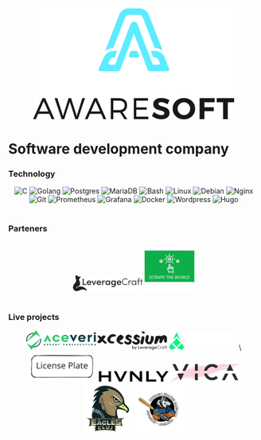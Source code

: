 <div align="center"><a href="https://github.com/AwareRO"><img src="profile/logo-dark.png" alt="Aware Soft Logo"/></a></div>

# Software development company

### Technology
<div align="center">
<img alt="C" width="30px" src="https://cdn.jsdelivr.net/gh/devicons/devicon@latest/icons/c/c-original.svg" />
<img alt="Golang" width="30px" src="https://cdn.jsdelivr.net/gh/devicons/devicon@latest/icons/go/go-original.svg" />
<img alt="Postgres" width="30px" src="https://cdn.jsdelivr.net/gh/devicons/devicon@latest/icons/postgresql/postgresql-original.svg" />
<img alt="MariaDB" width="30px" src="https://cdn.jsdelivr.net/gh/devicons/devicon@latest/icons/mariadb/mariadb-original.svg" />
<img alt="Bash" width="30px" src="https://cdn.jsdelivr.net/gh/devicons/devicon@latest/icons/bash/bash-original.svg" />
<img alt="Linux" width="30px" src="https://cdn.jsdelivr.net/gh/devicons/devicon@latest/icons/linux/linux-original.svg" />
<img alt="Debian" width="30px" src="https://cdn.jsdelivr.net/gh/devicons/devicon@latest/icons/debian/debian-original.svg" />
<img alt="Nginx" width="30px" src="https://cdn.jsdelivr.net/gh/devicons/devicon@latest/icons/nginx/nginx-original.svg" />
<img alt="Git" width="30px" src="https://cdn.jsdelivr.net/gh/devicons/devicon@latest/icons/git/git-original.svg" />
<img alt="Prometheus" width="30px" src="https://cdn.jsdelivr.net/gh/devicons/devicon@latest/icons/prometheus/prometheus-original.svg" />
<img alt="Grafana" width="30px" src="https://cdn.jsdelivr.net/gh/devicons/devicon@latest/icons/grafana/grafana-original.svg" />
<img alt="Docker" width="30px" src="https://cdn.jsdelivr.net/gh/devicons/devicon@latest/icons/docker/docker-original.svg" />
<img alt="Wordpress" width="30px" src="https://cdn.jsdelivr.net/gh/devicons/devicon@latest/icons/wordpress/wordpress-original.svg" />
<img alt="Hugo" width="30px" src="https://cdn.jsdelivr.net/gh/devicons/devicon@latest/icons/hugo/hugo-original.svg" />
</div>

#

### Parteners
<div align="center">
<a href="https://leveragecraft.com"><img src="profile/lvg-black.svg" alt="Leverage Craft Logo" width="140"/></a>
<a href="https://www.linkedin.com/company/scrape-the-world"><img src="profile/scrape_the_world.jpeg" alt="Scrape the world" width="100"/></a>
</div>

#

### Live projects
<div align="center">
<a href="https://aceveri.ro"><img src="profile/Aceveri-main-logo.svg" alt="Aceveri Logo" width="140"/></a>
<span></span>
<a href="https://xcessium.com"><img src="profile/xcessium_main_logo.svg" alt="Xcessium Logo" width="140"/></a>
<span></span>
<a href="https://qr.aware.ro"><img src="profile/qr_logo.svg" alt="QR Aware Logo" width="140"/></a>\
</div>
<div align="center">
<a href="https://lp.aware.ro"><img src="profile/lp_logo.svg" alt="LP Aware Logo" width="140"/></a>
<span></span>
<a href="https://hvnly.ro"><img src="profile/hvnly_logo.png" alt="Hvnly Logo" width="140"/></a>
<span></span>
<a href="https://vicabeauty.ro"><img src="profile/vica-main-black-logo.png" alt="Vicabeauty Logo" width="140"/></a>
</div>
<div align="center">
<a href="https://eaglescluj.ro"><img src="profile/eagles-cluj-logo.png" alt="EaglesCluj Logo" width="100"/></a>
<span></span>
<a href="https://twolves.aware.ro"><img src="profile/twolves-logo.png" alt="Thunder Wolves Logo" width="100"/></a>
</div>

#
